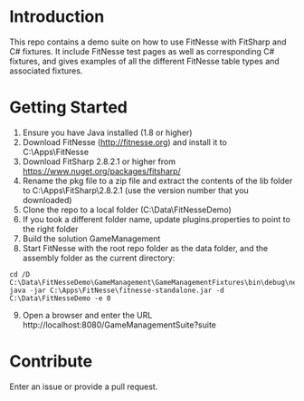 # Introduction 
This repo contains a demo suite on how to use FitNesse with FitSharp and C# fixtures. It include FitNesse test pages as well as 
corresponding C# fixtures, and gives examples of all the different FitNesse table types and associated fixtures.

# Getting Started
1. Ensure you have Java installed (1.8 or higher)
1. Download FitNesse (http://fitnesse.org) and install it to C:\Apps\FitNesse
1. Download FitSharp 2.8.2.1 or higher from https://www.nuget.org/packages/fitsharp/
1. Rename the pkg file to a zip file and extract the contents of the lib folder to C:\Apps\FitSharp\2.8.2.1 (use the version number that you downloaded)
1. Clone the repo to a local folder (C:\Data\FitNesseDemo)
1. If you took a different folder name, update plugins.properties to point to the right folder
1. Build the solution GameManagement
1. Start FitNesse with the root repo folder as the data folder, and the assembly folder as the current directory:
```
cd /D C:\Data\FitNesseDemo\GameManagement\GameManagementFixtures\bin\debug\net5.0
java -jar C:\Apps\FitNesse\fitnesse-standalone.jar -d C:\Data\FitNesseDemo -e 0
```
9. Open a browser and enter the URL http://localhost:8080/GameManagementSuite?suite

# Contribute
Enter an issue or provide a pull request. 
